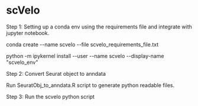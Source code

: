 # scVelo

Step 1: Setting up a conda env using the requirements file and integrate with jupyter notebook.

conda create --name scvelo --file scvelo_requirements_file.txt

python -m ipykernel install --user --name scvelo --display-name "scvelo_env"

Step 2: Convert Seurat object to anndata

Run SeuratObj_to_anndata.R script to generate python readable files.

Step 3: Run the scvelo python script

